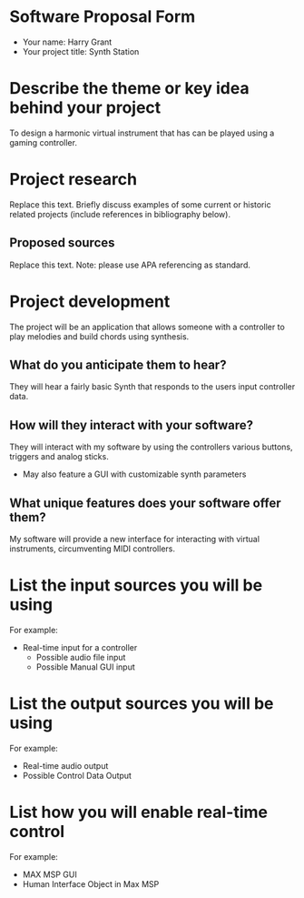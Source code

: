 # Software Proposal Form

- Your name: Harry Grant 
- Your project title: Synth Station

# Describe the theme or key idea behind your project
To design a harmonic virtual instrument that has can be played using a gaming controller.

# Project research
Replace this text. Briefly discuss examples of some current or historic related projects (include references in bibliography below).

## Proposed sources
Replace this text. Note: please use APA referencing as standard.

# Project development
The project will be an application that allows someone with a controller to play melodies and build chords using synthesis.

## What do you anticipate them to hear?
They will hear a fairly basic Synth that responds to the users input controller data.

## How will they interact with your software?
They will interact with my software by using the controllers various buttons, triggers and analog sticks.
- May also feature a GUI with customizable synth parameters

## What unique features does your software offer them?
My software will provide a new interface for interacting with virtual instruments, circumventing MIDI controllers.

# List the input sources you will be using

For example:
- Real-time input for a controller
  -  Possible audio file input
  -  Possible Manual GUI input
   

# List the output sources you will be using

For example:

- Real-time audio output
 - Possible Control Data Output

# List how you will enable real-time control

For example:

- MAX MSP GUI
- Human Interface Object in Max MSP
  

